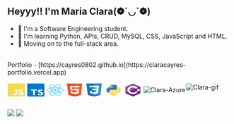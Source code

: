 ## Heyyy!! I'm Maria Clara(❁´◡`❁)

- 🔭 I'm a Software Engineering student.
- 🌱 I'm learning Python, APIs, CRUD, MySQL, CSS, JavaScript and HTML.
- 👯 Moving on to the full-stack area. <br>
<br>
  Portfolio - [https://cayres0802.github.io](https://claracayres-portfolio.vercel.app)
 

<div style="display: inline_block"><br>
  <img align="center" alt="Clara-Js" height="30" width="40" src="https://raw.githubusercontent.com/devicons/devicon/master/icons/javascript/javascript-plain.svg">
  <img align="center" alt="Clara-Ts" height="30" width="40" src="https://raw.githubusercontent.com/devicons/devicon/master/icons/typescript/typescript-plain.svg">
  <img align="center" alt="Clara-React" height="30" width="40" src="https://raw.githubusercontent.com/devicons/devicon/master/icons/react/react-original.svg">
  <img align="center" alt="Clara-HTML" height="30" width="40" src="https://raw.githubusercontent.com/devicons/devicon/master/icons/html5/html5-original.svg">
  <img align="center" alt="Clara-CSS" height="30" width="40" src="https://raw.githubusercontent.com/devicons/devicon/master/icons/css3/css3-original.svg">
  <img align="center" alt="Clara-Python" height="30" width="40" src="https://raw.githubusercontent.com/devicons/devicon/master/icons/python/python-original.svg">
  <img align="center" alt="Clara-Csharp" height="30" width="40" src="https://raw.githubusercontent.com/devicons/devicon/master/icons/csharp/csharp-original.svg">
  <img align="center" alt="Clara-Azure" height="30" width="40" src="https://cdn.jsdelivr.net/gh/devicons/devicon@latest/icons/azure/azure-original.svg">
  <img align="right" alt="Clara-gif" height="100" width="100" src="https://media.discordapp.net/attachments/1254591841496727685/1254591874354643026/download.gif?ex=667a0d3c&is=6678bbbc&hm=3a1a746392d3f875a0ec192611356acf80fd393a7bc5010d23a7136f098f558e&=&width=618&height=618">
</div>
 
 ##
<div> 
  <a href = "mailto:clara.cayres1205@gmail.com"><img src="https://img.shields.io/badge/-Gmail-%23333?style=for-the-badge&logo=gmail&logoColor=white" target="_blank"></a>
  <a href="https://www.linkedin.com/in/maria-clara-cayres-de-almeida/" target="_blank"><img src="https://img.shields.io/badge/-LinkedIn-%230077B5?style=for-the-badge&logo=linkedin&logoColor=white" target="_blank"></a> 
  
</div>

